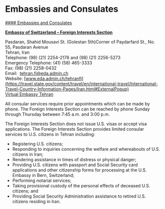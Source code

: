 # Embassies and Consulates

[#### Embassies and Consulates](javascript:void(0); "Embassies and Consulates")

[**Embassy of Switzerland – Foreign Interests Section**](https://travel.state.gov/content/travel/en/international-travel/International-Travel-Country-Information-Pages/Iran.html#ExternalPopup)

Pasdaran, Shahid Mousavi St. (Golestan 5th)Corner of Paydarfard St., No. 55, Pasdaran Avenue  
Tehran, Iran  
Telephone: (98) (21) 2254-2178 and (98) (21) 2256-5273  
Emergency Telephone: (41) (58) 465-3333  
Fax: (98) (21) 2258-0432  
Email:  [tehran.fi@eda.admin.ch](mailto:tehran.fi@eda.admin.ch)  
Website: [www.eda.admin.ch/tehranfi](https://travel.state.gov/content/travel/en/international-travel/International-Travel-Country-Information-Pages/Iran.html#ExternalPopup)  
[Virtual Embassy Tehran](https://ir.usembassy.gov/)

All consular services require prior appointments which can be made by phone. The Foreign Interests Section can be reached by phone Sunday through Thursday between 7:45 a.m. and 3:00 p.m.

The Foreign Interests Section does not issue U.S. visas or accept visa applications. The Foreign Interests Section provides limited consular services to U.S. citizens in Tehran including:

* Registering U.S. citizens;
* Responding to inquiries concerning the welfare and whereabouts of U.S. citizens in Iran;
* Rendering assistance in times of distress or physical danger;
* Providing U.S. citizens with passport and Social Security card applications and other citizenship forms for processing at the U.S. Embassy in Bern, Switzerland;
* Performing notarial services;
* Taking provisional custody of the personal effects of deceased U.S. citizens; and
* Providing Social Security Administration assistance to retired U.S. citizens residing in Iran.